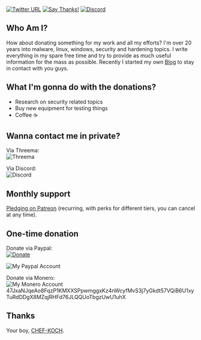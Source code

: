 [![Twitter URL](https://img.shields.io/twitter/url/https/twitter.com/fold_left.svg?style=social&label=Follow%20%40CHEF-KOCH)](https://twitter.com/FZeven)
[![Say Thanks!](https://img.shields.io/badge/Say%20Thanks-!-1EAEDB.svg)](https://saythanks.io/to/CHEF-KOCH)
[![Discord](https://discordapp.com/api/guilds/204394292519632897/widget.png)](https://discord.gg/204394292519632897)

## Who Am I?<br />

How about donating something for my work and all my efforts? I'm over 20 years into malware, linux, windows, security and hardening topics. I write everything in my spare free time and try to provide as much useful information for the mass as possible. Recently I started my own [Blog](https://chefkochblog.wordpress.com/) to stay in contact with you guys. 


## What I'm gonna do with the donations?

* Research on security related topics 
* Buy new equipment for testing things
* Coffee ☕


## Wanna contact me in private?<br />

Via Threema:<br />
![Threema](https://raw.githubusercontent.com/CHEF-KOCH/Donations/master/Contact/Threema.png)

Via Discord:<br />
![Discord](https://raw.githubusercontent.com/CHEF-KOCH/Donations/master/Contact/Discord.jpg)



## Monthly support<br />

[Pledging on Patreon](https://www.patreon.com/NVinside) (recurring, with perks for different tiers, you can cancel at any time).



## One-time donation

Donate via Paypal:<br />
[![Donate](https://img.shields.io/badge/Donate-PayPal-green.svg)](https://www.paypal.com/cgi-bin/webscr?cmd=_s-xclick&hosted_button_id=V2DPZ4PDLMBSE)


![My Paypal Account](https://raw.githubusercontent.com/CHEF-KOCH/Donations/master/PayPal/Paypal.png)




Donate via Monero:<br />
![My Monero Account](https://raw.githubusercontent.com/CHEF-KOCH/Donations/master/PayPal/Paypal.png) 47JxaNJqeAo8FqzP1KMXXSPpwmggxKz4nWcyfMvS3j7yGkdt57VQiB6U1xyTuRdDDgX8MZqjRHFd76JLQQUoTbgzUwU1uhX




## Thanks

Your boy, [CHEF-KOCH](https://github.com/CHEF-KOCH).
